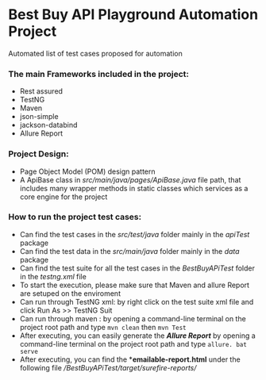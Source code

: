 
# Best Buy API Playground Automation Project

Automated list of test cases proposed for automation

### The main Frameworks included in the project:
* Rest assured
* TestNG
* Maven
* json-simple
* jackson-databind
* Allure Report


### Project Design:
* Page Object Model (POM) design pattern 
* A ApiBase class in *src/main/java/pages/ApiBase.java* file path, that includes many wrapper methods in static classes which services as a core engine for the project 

### How to run the project test cases:
* Can find the test cases in the *src/test/java* folder mainly in the *apiTest* package
* Can find the test data  in the *src/main/java* folder mainly in the *data* package
* Can find the test suite for all the test cases in the *BestBuyAPiTest* folder in the *testng.xml* file
* To start the execution, please make sure that Maven and allure Report are setuped on the enviroment 
* Can run through TestNG xml: by right click on the test suite xml file and click Run As >> TestNG Suit 
* Can run through maven : by opening a command-line terminal on the project root path and type `mvn clean` then `mvn Test`
* After executing, you can easily generate the ***Allure Report*** by opening a command-line terminal on the project root path and type `allure. bat serve`
* After executing, you can find the ***emailable-report.html** under the following file */BestBuyAPiTest/target/surefire-reports/*





